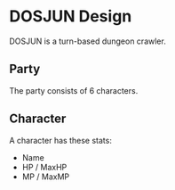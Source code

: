 # DOSJUN Design
DOSJUN is a turn-based dungeon crawler.

## Party
The party consists of 6 characters.

## Character
A character has these stats:
- Name
- HP / MaxHP
- MP / MaxMP
